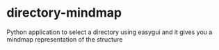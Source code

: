 # directory-mindmap
Python application to  select a directory using easygui and it gives you a mindmap representation of the structure
